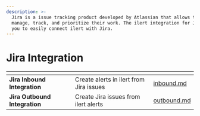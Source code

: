 ```yaml
---
description: >-
  Jira is a issue tracking product developed by Atlassian that allows teams to
  manage, track, and prioritize their work. The ilert integration for Jira helps
  you to easily connect ilert with Jira.
---
```


# Jira Integration

<table data-card-size="large" data-view="cards"><thead><tr><th></th><th></th><th data-hidden data-card-target data-type="content-ref"></th></tr></thead><tbody><tr><td><strong>Jira Inbound Integration</strong></td><td>Create alerts in ilert from Jira issues</td><td><a href="inbound.md">inbound.md</a></td></tr><tr><td><strong>Jira Outbound Integration</strong></td><td>Create Jira issues from ilert alerts</td><td><a href="outbound.md">outbound.md</a></td></tr></tbody></table>
